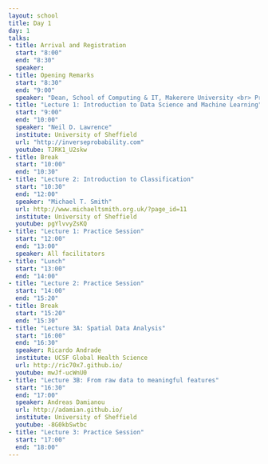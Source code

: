```yaml
---
layout: school
title: Day 1
day: 1
talks:
- title: Arrival and Registration
  start: "8:00"
  end: "8:30"
  speaker: 
- title: Opening Remarks
  start: "8:30"
  end: "9:00"
  speaker: "Dean, School of Computing & IT, Makerere University <br> Prof. Neil Lawrence"
- title: "Lecture 1: Introduction to Data Science and Machine Learning"
  start: "9:00"
  end: "10:00"
  speaker: "Neil D. Lawrence"
  institute: University of Sheffield
  url: "http://inverseprobability.com"
  youtube: TJRK1_U2skw
- title: Break
  start: "10:00"
  end: "10:30"
- title: "Lecture 2: Introduction to Classification"
  start: "10:30"
  end: "12:00"
  speaker: "Michael T. Smith"
  url: http://www.michaeltsmith.org.uk/?page_id=11
  institute: University of Sheffield
  youtube: pgYlvvyZsKQ
- title: "Lecture 1: Practice Session"
  start: "12:00"
  end: "13:00"
  speaker: All facilitators
- title: "Lunch"
  start: "13:00"
  end: "14:00"
- title: "Lecture 2: Practice Session"
  start: "14:00"
  end: "15:20"
- title: Break
  start: "15:20"
  end: "15:30"
- title: "Lecture 3A: Spatial Data Analysis"
  start: "16:00"
  end: "16:30"
  speaker: Ricardo Andrade
  institute: UCSF Global Health Science
  url: http://ric70x7.github.io/
  youtube: mwJf-ucWnU0
- title: "Lecture 3B: From raw data to meaningful features"
  start: "16:30"
  end: "17:00"
  speaker: Andreas Damianou
  url: http://adamian.github.io/
  institute: University of Sheffield
  youtube: -8G0kbSwtbc
- title: "Lecture 3: Practice Session"
  start: "17:00"
  end: "18:00"
---
```

